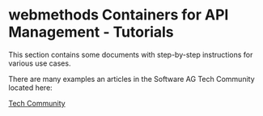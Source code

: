 # webmethods Containers for API Management - Tutorials
This section contains some documents with step-by-step instructions for various use cases.

There are many examples an articles in the Software AG Tech Community located here:

[Tech Community](https://tech.forums.softwareag.com/tags/c/knowledge-base/6/api-management)
